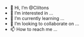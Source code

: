 - 👋 Hi, I’m @Cliltons
- 👀 I’m interested in ...
- 🌱 I’m currently learning ...
- 💞️ I’m looking to collaborate on ...
- 📫 How to reach me ...

<!---
Cliltons/Cliltons is a ✨ special ✨ repository because its `README.md` (this file) appears on your GitHub profile.
You can click the Preview link to take a look at your changes.
--->
